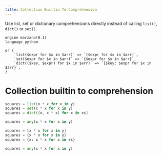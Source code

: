 ```yaml
---
title: Collection Builtin To Comprehension
---
```


Use list, set or dictionary comprehensions directly instead of calling `list()`, `dict()` or `set()`.

```grit
engine marzano(0.1)
language python

or {
    `list($expr for $x in $arr)` => `[$expr for $x in $arr]`,
    `set($expr for $x in $arr)` => `{$expr for $x in $arr}`,
    `dict(($key, $expr) for $x in $arr)` => `{$key: $expr for $x in $arr}`,
}
```

# Collection builtin to comprehension

```python
squares = list(x * x for x in y)
squares = set(x * x for x in y)
squares = dict((x, x * x) for x in xs)

squares = any(x * x for x in y)
```

```python
squares = [x * x for x in y]
squares = {x * x for x in y}
squares = {x: x * x for x in xs}

squares = any(x * x for x in y)
```
